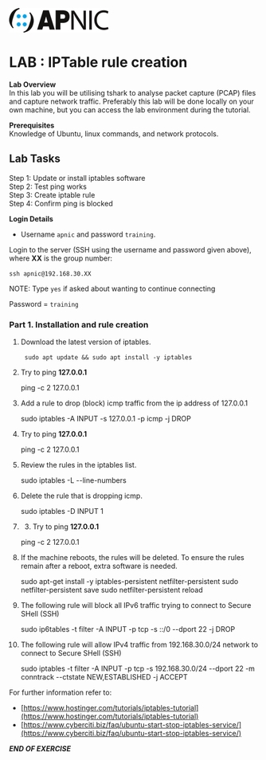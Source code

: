 ![](images/apnic_logo.png)
# LAB : IPTable rule creation

**Lab Overview** <br>
In this lab you will be utilising tshark to analyse packet capture (PCAP) files and capture network traffic. Preferably this lab will be done locally on your own machine, but you can access the lab environment during the tutorial.

**Prerequisites** <br> 
Knowledge of Ubuntu, linux commands, and network protocols.

## Lab Tasks
Step 1: Update or install iptables software<br>
Step 2: Test ping works <br>
Step 3: Create iptable rule <br>
Step 4: Confirm ping is blocked <br>

**Login Details**
 
* Username `apnic` and password `training`.

Login to the server (SSH using the username and password given above), where **XX** is the group number:

	ssh apnic@192.168.30.XX
	
NOTE: Type `yes` if asked about wanting to continue connecting

Password = `training`

<style>
code {
  white-space : pre-wrap !important;
  word-break : break-word;
}
</style>

### Part 1. Installation and rule creation

1. Download the latest version of iptables.

		sudo apt update && sudo apt install -y iptables
			
2. Try to ping **127.0.0.1**

   ping -c 2 127.0.0.1
   
3. Add a rule to drop (block) icmp traffic from the ip address of 127.0.0.1

   sudo iptables -A INPUT -s 127.0.0.1 -p icmp -j DROP

3. Try to ping **127.0.0.1**

   ping -c 2 127.0.0.1
   
7. Review the rules in the iptables list.

   sudo iptables -L --line-numbers

8. Delete the rule that is dropping icmp.

    sudo iptables -D INPUT 1
   
9. 3. Try to ping **127.0.0.1**

   ping -c 2 127.0.0.1

10. If the machine reboots, the rules will be deleted. To ensure the rules remain after a reboot, extra software is needed.

    sudo apt-get install -y iptables-persistent netfilter-persistent
    sudo netfilter-persistent save
    sudo netfilter-persistent reload

11. The following rule will block all IPv6 traffic trying to connect to Secure SHell (SSH)

    sudo ip6tables -t filter -A INPUT -p tcp -s ::/0 --dport 22 -j DROP

12. The following rule will allow IPv4 traffic from 192.168.30.0/24 network to connect to Secure SHell (SSH)

    sudo iptables -t filter -A INPUT -p tcp -s 192.168.30.0/24 --dport 22 -m conntrack --ctstate NEW,ESTABLISHED -j ACCEPT

For further information refer to:

* [https://www.hostinger.com/tutorials/iptables-tutorial](https://www.hostinger.com/tutorials/iptables-tutorial)
* [https://www.cyberciti.biz/faq/ubuntu-start-stop-iptables-service/](https://www.cyberciti.biz/faq/ubuntu-start-stop-iptables-service/)
					
***END OF EXERCISE***
